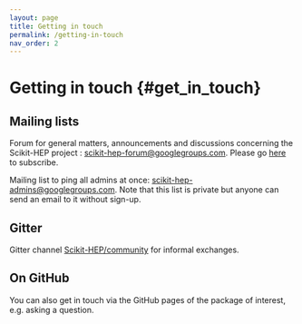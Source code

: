 ```yaml
---
layout: page
title: Getting in touch
permalink: /getting-in-touch
nav_order: 2
---
```


Getting in touch {#get_in_touch}
================

Mailing lists
-------------

Forum for general matters, announcements and discussions concerning the
Scikit-HEP project :
[scikit-hep-forum@googlegroups.com](scikit-hep-forum@googlegroups.com).
Please go
[here](https://groups.google.com/forum/#!forum/scikit-hep-forum) to
subscribe.

Mailing list to ping all admins at once:
[scikit-hep-admins@googlegroups.com](scikit-hep-admins@googlegroups.com).
Note that this list is private but anyone can send an email to it
without sign-up.

Gitter
------

Gitter channel
[Scikit-HEP/community](https://gitter.im/Scikit-HEP/community) for
informal exchanges.

On GitHub
---------

You can also get in touch via the GitHub pages of the package of
interest, e.g. asking a question.
